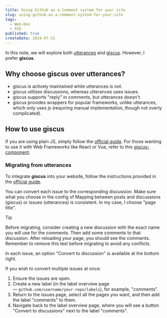 ```yaml
---
title: Using Github as a Comment system for your site
slug: using-github-as-a-comment-system-for-your-site
tags:
  - Web-Dev
  - SSG
published: true
createDate: 2024-07-15
---
```


In this note, we will explore both [utterances](https://github.com/utterance/utterances) and [giscus](https://github.com/giscus/giscus). However, I prefer **giscus**.
## Why choose giscus over utterances?
- giscus is actively maintained while utterances is not.
- giscus utilizes discussions, whereas utterances uses issues.
- giscus supports "reply" in comments, but utterances doesn't.
- giscus provides wrappers for popular frameworks, unlike utterances, which only uses js (requiring manual implementation, though not overly complicated).
## How to use giscus
If you are using plain JS, simply follow the [official guide](https://giscus.app/).
For those wanting to use it with Web Frameworks like React or Vue, refer to this [giscus-component](https://github.com/giscus/giscus-component).
### Migrating from utterances
To integrate **giscus** into your website, follow the instructions provided in the [official guide](https://giscus.app/).

You can convert each issue to the corresponding discussion. Make sure what you choose in the config of Mapping between posts and discussions (giscus) or issues (utterances) is consistent. In my case, I choose "page title".

> [!tip] 
> Before migrating, consider creating a new discussion with the exact name you will use for the comments. Then add some comments to that discussion. After reloading your page, you should see the comments. Remember to remove this test before migrating to avoid any conflicts. 

In each issue, an option "Convert to discussion" is available at the bottom right.

If you wish to convert multiple issues at once:
1. Ensure the issues are open.
2. Create a new label (in the label overview page — `github.com/username/your-repo/labels`), for example, "comments".
3. Return to the issues page, select all the pages you want, and then add the label "comments" to them.
4. Navigate back to the label overview page, where you will see a button "Convert to discussions" next to the label "comments".